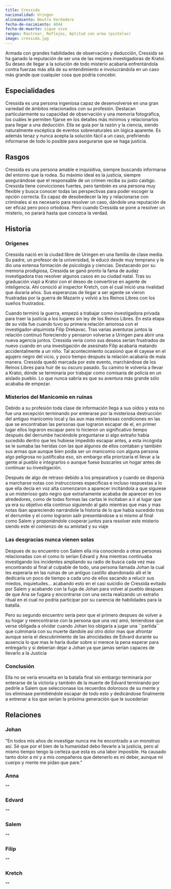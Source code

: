 ```yaml
---
title: Cressida
nacionalidad: Uringen
alineamiento: Neutro Verdadero
fecha-de-nacimiento: 4044
fecha-de-muerte: sigue viva
rangos: Rastrear, Reflejos, Aptitud con arma (pistolas)
image: cressida.jpg
---
```


Armada con grandes habilidades de observación y deducción, Cressida se ha ganado la reputación de ser una de las mejores investigadoras de Kratoi. Su deseo de llegar a la solución de todo misterio acabaría enfrentándola contra fuerzas más allá de su entendimiento e involucrándola en un caso más grande que cualquier cosa que podría concebir.

## Especialidades

Cressida es una persona ingeniosa capaz de desenvolverse en una gran variedad de ámbitos relacionados con su profesión. Destacan particularmente su capacidad de observación y una memoria fotográfica, los cuáles le permiten fijarse en los detalles más mínimos y relacionarlos para llegar a una deducción. Ella se guía por la razón y la ciencia, siendo naturalmente escéptica de eventos sobrenaturales sin lógica aparente. Es además tenaz y nunca acepta la solución fácil a un caso, prefiriendo informarse de todo lo posible para asegurarse que se haga justicia.

## Rasgos

Cressida es una persona amable e inquisitiva, siempre buscando informarse del entorno que la rodea. Su máximo ideal es la justicia, siempre asegurándose que el responsable de un crimen reciba su justo castigo. Cressida tiene convicciones fuertes, pero también es una persona muy flexible y busca conocer todas las perspectivas para poder escoger la opción correcta. Es capaz de desobedecer la ley y relacionarse con criminales si es necesario para resolver un caso, dándole una reputación de ser eficaz pero poco ortodoxa. Pero cuando Cressida se pone a resolver un misterio, no parará hasta que conozca la verdad.

## Historia

### Orígenes

Cressida nació en la ciudad libre de Uringen en una familia de clase media. Su padre, un profesor de la universidad, le educó desde muy temprano y le dio una extensa formación de psicología y ciencias. Destacando por su memoria prodigiosa, Cressida se ganó pronto la fama de audaz investigadora tras resolver algunos casos en su ciudad natal. Tras su graduación viajó a Kratoi con el deseo de convertirse en agente de inteligencia. Ahí conoció al inspector Kretch, con el cual inició una rivalidad que duraría años. Sus esperanzas de llegar a ser agente se vieron frustradas por la guerra de Mazarin y volvió a los Reinos Libres con los sueños frustrados. 

Cuando terminó la guerra, empezó a trabajar como investigadora privada para traer la justicia a los lugares sin ley de los Reinos Libres. En esta etapa de su vida fue cuando tuvo su primera relación amorosa con el investigador-alquimista Filip Drekavac. Tras varias aventuras juntos la relación continuó floreciendo y pensaron volverse a Uringen para abrir una nueva agencia juntos. Cressida vería como sus deseos serían frustrados de nuevo cuando en una investigación de asesinato Filip acabaría matando accidentalmente a un niño. Tal acontecimiento ocasionó que él cayese en el agujero negro del vicio, y poco tiempo después la relación acabaría de mala manera. Cressida quedó marcada por este evento, marchándose de los Reinos Libres para huir de su oscuro pasado. Su camino le volvería a llevar a Kratoi, dónde se terminaría por trabajar como comisaria de policía en un aislado pueblo. Lo que nunca sabría es que su aventura más grande sólo acababa de empezar.

### Misterios del Manicomio en ruinas

Debido a su profesión toda clase de información llega a sus oídos y esta no fue una excepción terminando por enterarse por la misteriosa destrucción del antiguo manicomio local y las aun mas misteriosas condiciones en las que se encontraban las personas que lograron escapar de el, en primer lugar ellos lograron escapar pero lo hicieron un significativo tiempo después del derrumbe haciéndole preguntarse si algo extraño había sucedido dentro que les hubiese impedido escapar antes, a esta incógnita se le sumaba las heridas con las que algunos de ellos contaban y también sus armas que aunque bien podía ser un manicomio con alguna persona algo peligrosa no justificaba eso, sin embargo ella priorizaría el llevar a la gente al pueblo e integrarlos o aunque fuese buscarles un hogar antes de continuar su investigación.

Después de algo de retraso debido a los preparativos y cuando se disponía a marcharse notas con instrucciones especificas e incluso respuestas a lo que ella decía en voz alta  comenzaron a aparecer incitándola a que siguiese a un misterioso gato negro que extrañamente acababa de aparecer en los alrededores, como de todas formas las cartas le incitaban a ir al lugar que ya era su objetivo ella continuo siguiendo al gato mientras que mas y mas notas iban apareciendo narrándole la historia de lo que había sucedido tras el derrumbe y el como lograron salir presentándose a si mismo al final como Salem y proponiéndole cooperar juntos para resolver este misterio siendo este el comienzo de su amistad y su viaje

### Las desgracias nunca vienen solas

Despues de su encuentro con Salem ella iría conociendo a otras personas relacionadas con el como lo serían Edvard y Ana mientras continuaba investigando los incidentes ampliando su radio de busca cada vez mas encontrando al final al culpable de todo, una persona llamada Johan la cual les esperaría en las ruinas de un antiguo castillo abandonado alli el le dedicaría un poco de tiempo a cada uno de ellos sacando a relucir sus miedos, inquietudes... acabando esto en el casi suicidio de Cressida evitado por Salem y acabando con la fuga de Johan para volver al pueblo despues de que Ana se fugara y encontrarse con una secta realizando un extraño ritual en el cual no podría participar por su carencia de habilidades para la batalla.

Pero su segundo encuentro sería peor que el primero despues de volver a su hogar y reencontrarse con la persona que una vez amó, teniendose que verse obligada a olvidar cuando Johan los obigaría a jugar una ``partida´´ que culminaría con su muerte dandole así otro dolor mas que afrontar aunque sería el descubrimiento de las atrocidades de Edvard durante su ausencia lo que mas le haría dudar sobre si merece la pena esperar para entregarlo y si deberían dejar a Johan ya que jamas serían capaces de llevarlo a la Justicia

### Conclusión

Ella no se vería envuelta en la batalla final sin embargo terminaría por enterarse de la victoria y también de la muerte de Edvard terminando por pedirle a Salem que seleccionase los recuerdos dolorosos de su mente y los eliminase permitiéndole escapar de todo esto y dedicándose finalmente a entrenar a los que serían la próxima generación que le sucederían

## Relaciones

### Johan

"En todos mis años de investigar nunca me he encontrado a un monstruo así. Sé que por el bien de la humanidad debo llevarle a la justicia, pero al mismo tiempo tengo la certeza que esta es una labor imposible. Ha causado tanto dolor a mí y a mis compañeros que detenerlo es mi deber, aunque mi cuerpo y mente me pidan que pare."

### Anna

""

### Edvard

""

### Salem

""

### Filip

"" 

### Kretch

""